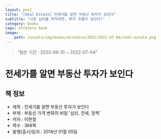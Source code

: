 ```yaml
---
layout: post
title: "[Real-Estate] 전세가를 알면 부동산 투자가 보인다"
subtitle: "시장 심리를 파악하면, 투자 흐름이 보인다!"
category: books
tags: etcetera book
image:
    path: /assets/img/books/etcetera/2022/2022-07-04/real-estate.png
---
```


> “읽은 기간 : 2022-06-10 ~ 2022-07-04”

# 전세가를 알면 부동산 투자가 보인다

## 책 정보
- 제목 : 전세가를 알면 부동산 투자가 보인다
- 부제 : 부동산 가격 변화의 비밀 '심리, 전세, 정첵'
- 저자 : 이현철
- 쪽수 : 368쪽
- 발행(출시)일자 : 2018년 01월 05일